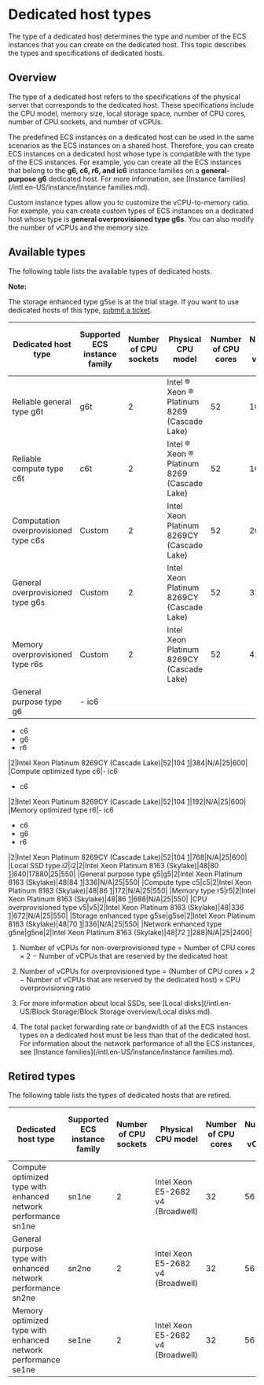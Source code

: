 # Dedicated host types

The type of a dedicated host determines the type and number of the ECS instances that you can create on the dedicated host. This topic describes the types and specifications of dedicated hosts.

## Overview

The type of a dedicated host refers to the specifications of the physical server that corresponds to the dedicated host. These specifications include the CPU model, memory size, local storage space, number of CPU cores, number of CPU sockets, and number of vCPUs.

The predefined ECS instances on a dedicated host can be used in the same scenarios as the ECS instances on a shared host. Therefore, you can create ECS instances on a dedicated host whose type is compatible with the type of the ECS instances. For example, you can create all the ECS instances that belong to the **g6, c6, r6, and ic6** instance families on a **general-purpose g6** dedicated host. For more information, see [Instance families](/intl.en-US/Instance/Instance families.md).

Custom instance types allow you to customize the vCPU-to-memory ratio. For example, you can create custom types of ECS instances on a dedicated host whose type is **general overprovisioned type g6s**. You can also modify the number of vCPUs and the memory size.

## Available types

The following table lists the available types of dedicated hosts.

**Note:**

The storage enhanced type g5se is at the trial stage. If you want to use dedicated hosts of this type, [submit a ticket](https://workorder-intl.console.aliyun.com/#/ticket/createIndex).

|Dedicated host type|Supported ECS instance family|Number of CPU sockets|Physical CPU model|Number of CPU cores|Number of vCPUs|Memory size \(GiB\)|Local SSD \(GiB\)[3](#footnote)|Inbound/outbound bandwidth \(Gbit/s\)[4](#network)|Inbound/outbound packet forwarding rate \(10,000 packets per second\)[4](#network)|
|-------------------|-----------------------------|---------------------|------------------|-------------------|---------------|-------------------|-------------------------------|--------------------------------------------------|----------------------------------------------------------------------------------|
|Reliable general type g6t|g6t|2|Intel ® Xeon ® Platinum 8269 \(Cascade Lake\)|52|104 [1](#vCPU)|384|N/A|32|2400|
|Reliable compute type c6t|c6t|2|Intel ® Xeon ® Platinum 8269 \(Cascade Lake\)|52|104 [1](#vCPU)|192|N/A|32|2400|
|Computation overprovisioned type c6s|Custom|2|Intel Xeon Platinum 8269CY \(Cascade Lake\)|52|208 [2](#vCPU-CPU)|180|N/A|25|600|
|General overprovisioned type g6s|Custom|2|Intel Xeon Platinum 8269CY \(Cascade Lake\)|52|312 [2](#vCPU-CPU)|372|N/A|25|600|
|Memory overprovisioned type r6s|Custom|2|Intel Xeon Platinum 8269CY \(Cascade Lake\)|52|416 [2](#vCPU-CPU)|756|N/A|25|600|
|General purpose type g6|-   ic6
-   c6
-   g6
-   r6

|2|Intel Xeon Platinum 8269CY \(Cascade Lake\)|52|104 [1](#vCPU)|384|N/A|25|600|
|Compute optimized type c6|-   ic6
-   c6

|2|Intel Xeon Platinum 8269CY \(Cascade Lake\)|52|104 [1](#vCPU)|192|N/A|25|600|
|Memory optimized type r6|-   ic6
-   c6
-   g6
-   r6

|2|Intel Xeon Platinum 8269CY \(Cascade Lake\)|52|104 [1](#vCPU)|768|N/A|25|600|
|Local SSD type i2|i2|2|Intel Xeon Platinum 8163 \(Skylake\)|48|80 [1](#vCPU)|640|17880|25|550|
|General purpose type g5|g5|2|Intel Xeon Platinum 8163 \(Skylake\)|48|84 [1](#vCPU)|336|N/A|25|550|
|Compute type c5|c5|2|Intel Xeon Platinum 8163 \(Skylake\)|48|86 [1](#vCPU)|172|N/A|25|550|
|Memory type r5|r5|2|Intel Xeon Platinum 8163 \(Skylake\)|48|86 [1](#vCPU)|688|N/A|25|550|
|CPU overprovisioned type v5|v5|2|Intel Xeon Platinum 8163 \(Skylake\)|48|336 [1](#vCPU-CPU)|672|N/A|25|550|
|Storage enhanced type g5se|g5se|2|Intel Xeon Platinum 8163 \(Skylake\)|48|70 [1](#vCPU)|336|N/A|25|550|
|Network enhanced type g5ne|g5ne|2|Intel Xeon Platinum 8163 \(Skylake\)|48|72 [1](#vCPU)|288|N/A|25|2400|

1. Number of vCPUs for non-overprovisioned type = Number of CPU cores × 2 − Number of vCPUs that are reserved by the dedicated host

2. Number of vCPUs for overprovisioned type = \(Number of CPU cores × 2 − Number of vCPUs that are reserved by the dedicated host\) × CPU overprovisioning ratio

3. For more information about local SSDs, see [Local disks](/intl.en-US/Block Storage/Block Storage overview/Local disks.md).

4. The total packet forwarding rate or bandwidth of all the ECS instances types on a dedicated host must be less than that of the dedicated host. For information about the network performance of all the ECS instances, see [Instance families](/intl.en-US/Instance/Instance families.md).

## Retired types

The following table lists the types of dedicated hosts that are retired.

|Dedicated host type|Supported ECS instance family|Number of CPU sockets|Physical CPU model|Number of CPU cores|Number of vCPUs|Memory size \(GiB\)|Local SSD \(GiB\)|Inbound/outbound bandwidth \(Gbit/s\)|Inbound/outbound packet forwarding rate \(10,000 packets per second\)|
|-------------------|-----------------------------|---------------------|------------------|-------------------|---------------|-------------------|-----------------|-------------------------------------|---------------------------------------------------------------------|
|Compute optimized type with enhanced network performance sn1ne|sn1ne|2|Intel Xeon E5-2682 v4 \(Broadwell\)|32|56 [①](#vCPU)|112|N/A|10|450|
|General purpose type with enhanced network performance sn2ne|sn2ne|2|Intel Xeon E5-2682 v4 \(Broadwell\)|32|56 [①](#vCPU)|224|N/A|10|450|
|Memory optimized type with enhanced network performance se1ne|se1ne|2|Intel Xeon E5-2682 v4 \(Broadwell\)|32|56 [①](#vCPU)|480|N/A|10|450|

